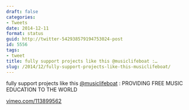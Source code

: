 ```yaml
---
draft: false
categories:
- Tweets
date: 2014-12-11
format: status
guid: http://twitter-542938579194753024-post
id: 5556
tags:
- tweet
title: fully support projects like this @musiclifeboat :…
slug: /2014/12/fully-support-projects-like-this-musiclifeboat/
---
```


fully support projects like this [@musiclifeboat](http://twitter.com/musiclifeboat) : PROVIDING FREE MUSIC EDUCATION TO THE WORLD

[vimeo.com/113899562](http://vimeo.com/113899562)